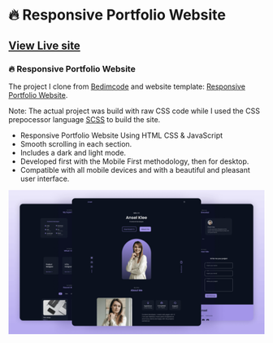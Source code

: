 # 🔥 Responsive Portfolio Website
## [View Live site](https://ansel-klee.netlify.app/)
### 🔥 Responsive Portfolio Website

The project I clone from [Bedimcode](https://www.youtube.com/c/Bedimcode) and website template: [Responsive Portfolio Website](https://youtu.be/oy8dSsK57Ps?si=UWH4TFBhJvAQCxwj).

Note: The actual project was build with raw CSS code while I used the CSS prepocessor language [SCSS](https://sass-lang.com/) to build the site.

- Responsive Portfolio Website Using HTML CSS & JavaScript
- Smooth scrolling in each section.
- Includes a dark and light mode.
- Developed first with the Mobile First methodology, then for desktop.
- Compatible with all mobile devices and with a beautiful and pleasant user interface.

![preview img](/preview.png)